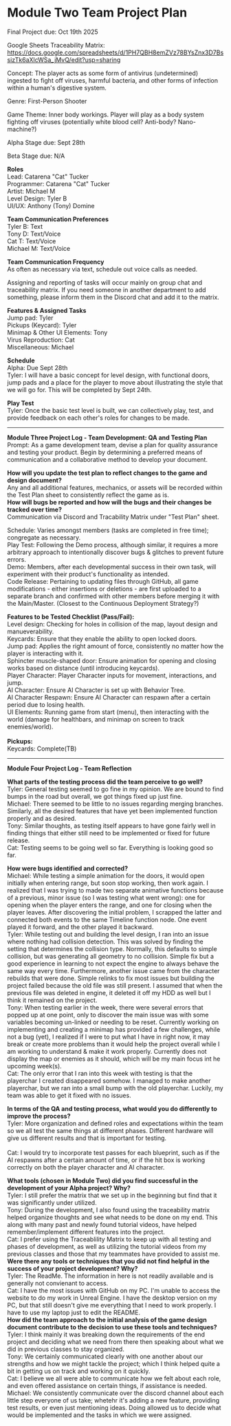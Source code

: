 # Module Two Team Project Plan

Final Project due: Oct 19th 2025

Google Sheets Traceability Matrix: https://docs.google.com/spreadsheets/d/1PH7QBH8emZVz78BYsZnx3D7BssizTk6aXlcWSa_jMvQ/edit?usp=sharing

Concept: The player acts as some form of antivirus (undetermined) ingested to fight off viruses, harmful bacteria, and other forms of infection within a human's digestive system.

Genre: First-Person Shooter

Game Theme: Inner body workings. Player will play as a body system fighting off viruses (potentially white blood cell? Anti-body? Nano-machine?)

Alpha Stage due: Sept 28th

Beta Stage due: N/A

**Roles**<br>
Lead: Catarena "Cat" Tucker<br>
Programmer: Catarena "Cat" Tucker<br>
Artist: Michael M<br>
Level Design: Tyler B<br>
UI/UX: Anthony (Tony) Domine

**Team Communication Preferences**<br>
Tyler B: Text<br>
Tony D: Text/Voice<br>
Cat T: Text/Voice<br>
Michael M: Text/Voice

**Team Communication Frequency**<br>
As often as necessary via text, schedule out voice calls as needed.

Assigning and reporting of tasks will occur mainly on group chat and traceability matrix. If you need someone in another department to add something, please inform them in the Discord chat and add it to the matrix.

**Features & Assigned Tasks**<br>
Jump pad: Tyler<br>
Pickups (Keycard): Tyler<br>
Minimap & Other UI Elements: Tony<br>
Virus Reproduction: Cat<br>
Miscellaneous: Michael

**Schedule**<br>
Alpha: Due Sept 28th<br>
Tyler: I will have a basic concept for level design, with functional doors, jump pads and a place for the player to move about illustrating the style that we will go for. This will be completed by Sept 24th.

**Play Test**<br>
Tyler: Once the basic test level is built, we can collectively play, test, and provide feedback on each other's roles for changes to be made.

<hr>

**Module Three Project Log - Team Development: QA and Testing Plan**<br>
Prompt: As a game development team, devise a plan for quality assurance and testing your product. Begin by determining a preferred means of communication and a collaborative method to develop your document.<br>

**How will you update the test plan to reflect changes to the game and design document?**<br>
Any and all additional features, mechanics, or assets will be recorded within the Test Plan sheet to consistently reflect the game as is.<br>
**How will bugs be reported and how will the bugs and their changes be tracked over time?**<br>
Communication via Discord and Tracability Matrix under "Test Plan" sheet.

Schedule: Varies amongst members (tasks are completed in free time); congregate as necessary.<br>
Play Test: Following the Demo process, although similar, it requires a more arbitrary approach to intentionally discover bugs & glitches to prevent future errors.<br>
Demo: Members, after each developmental success in their own task, will experiment with their product's functionality as intended.<br>
Code Release: Pertaining to updating files through GitHub, all game modifications - either insertions or deletions - are first uploaded to a separate branch and confirmed with other members before merging it with the Main/Master. (Closest to the Continuous Deployment Strategy?)

**Features to be Tested Checklist (Pass/Fail):**<br>
Level design: Checking for holes in collision of the map, layout design and manueverability.<br>
Keycards: Ensure that they enable the ability to open locked doors.<br>
Jump pad: Applies the right amount of force, consistently no matter how the player is interacting with it.<br>
Sphincter muscle-shaped door: Ensure animation for opening and closing works based on distance (until introducing keycards).<br>
Player Character: Player Character inputs for movement, interactions, and jump.<br>
AI Character: Ensure AI Character is set up with Behavior Tree.<br>
AI Character Respawn: Ensure AI Character can respawn after a certain period due to losing health.<br>
UI Elements: Running game from start (menu), then interacting with the world (damage for healthbars, and minimap on screen to track enemies/world).
<br><br>
**Pickups:**<br>
Keycards: Complete(TB)<br>

<hr>

**Module Four Project Log - Team Reflection**<br>

**What parts of the testing process did the team perceive to go well?**<br>
Tyler: General testing seemed to go fine in my opinion. We are bound to find bumps in the road but overall, we got things fixed up just fine.<br>
Michael: There seemed to be little to no issues regarding merging branches. Similarly, all the desired features that have yet been implemented function properly and as desired.<br>
Tony: Similar thoughts, as testing itself appears to have gone fairly well in finding things that either still need to be implemented or fixed for future release. <br>
Cat: Testing seems to be going well so far. Everything is looking good so far.

**How were bugs identified and corrected?**<br>
Michael: While testing a simple animation for the doors, it would open initially when entering range, but soon stop working, then work again. I realized that I was trying to made two separate animative functions because of a previous, minor issue (so I was testing what went wrong): one for opening when the player enters the range, and one for closing when the player leaves. After discovering the initial problem, I scrapped the latter and connected both events to the same Timeline function node. One event played it forward, and the other played it backward.<br>
Tyler: While testing out and building the level design, I ran into an issue where nothing had collision detection. This was solved by finding the setting that determines the collision type. Normally, this defaults to simple collision, but was generating all geometry to no collision. Simple fix but a good experience in learning to not expect the engine to always behave the same way every time.
Furthermore, another issue came from the character rebuilds that were done. Simple relinks to fix most issues but building the project failed because the old file was still present. I assumed that when the previous file was deleted in engine, it deleted it off my HDD as well but I think it remained on the project.<br>
Tony: When testing earlier in the week, there were several errors that popped up at one point, only to discover the main issue was with some variables becoming un-linked or needing to be reset. Currently working on implementing and creating a minimap has provided a few challenges, while not a bug (yet), I realized if I were to put what I have in right now, it may break or create more problems than it would help the project overall while I am working to understand & make it work properly. Currently does not display the map or enemies as it should, which will be my main focus int he upcoming week(s). <br> 
Cat: The only error that I ran into this week with testing is that the playerchar I created disappeared somehow. I managed to make another playerchar, but we ran into a small bump with the old playerchar. Luckily, my team was able to get it fixed with no issues.

**In terms of the QA and testing process, what would you do differently to improve the process?**<br>
Tyler: More organization and defined roles and expectations within the team so we all test the same things at different phases. Different hardware will give us different results and that is important for testing.<br><br>
Cat: I would try to incorporate test passes for each blueprint, such as if the AI respawns after a certain amount of time, or if the hit box is working correctly on both the player character and AI character.

**What tools (chosen in Module Two) did you find successful in the development of your Alpha project? Why?**<br>
Tyler: I still prefer the matrix that we set up in the beginning but find that it was significantly under utilized.<br>
Tony: During the development, I also found using the traceability matrix helped organize thoughts and see what needs to be done on my end. This along with many past and newly found tutorial videos, have helped remember/implement different features into the project.<br>
Cat: I prefer using the Traceablility Matrix to keep up with all testing and phases of development, as well as utilizing the tutorial videos from my previous classes and those that my teammates have provided to assist me.<br>
**Were there any tools or techniques that you did not find helpful in the success of your project development? Why?**<br>
Tyler: The ReadMe. The information in here is not readily available and is generally not convienant to access.<br>
Cat: I have the most issues with GitHub on my PC. I'm unable to access the website to do my work in Unreal Engine. I have the desktop version on my PC, but that still doesn't give me everything that I need to work properly. I have to use my laptop just to edit the README.<br>
**How did the team approach to the initial analysis of the game design document contribute to the decision to use these tools and techniques?**<br>
Tyler: I think mainly it was breaking down the requirements of the end project and deciding what we need from there then speaking about what we did in previous classes to stay organized.<br>
Tony: We certainly communicated clearly with one another about our strengths and how we might tackle the project; which I think helped quite a bit in getting us on track and working on it quickly.<br>
Cat: I believe we all were able to communicate how we felt about each role, and even offered assistance on certain things, if assistance is needed.<br>
Michael: We consistently communicate over the discord channel about each little step everyone of us take; whetehr it's adding a new feature, providing test results, or even just mentioning ideas. Doing allowed us to decide what would be implemented and the tasks in which we were assigned.
